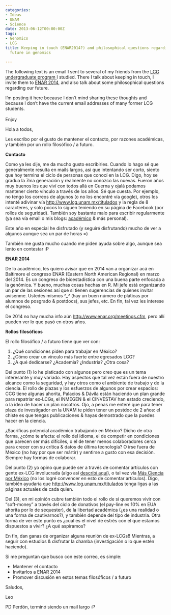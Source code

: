 ```yaml
---
categories:
- Ideas
- UNAM
- Science
date: 2013-06-12T00:00:00Z
tags:
- Genomics
- LCG
title: Keeping in touch (ENAR2014?) and philosophical questions regarding México's
  future in genomics

---
```


<p>The following text is an email I sent to several of my friends from the <a href="http://www.lcg.unam.mx/about">LCG undergraduate program </a>I studied. There I talk about keeping in touch, I invite them to <a href="http://www.enar.org/meetings.cfm">ENAR 2014</a>, and also talk about some philosophical questions regarding our future. </p>
<p>I&#8217;m posting it here because I don&#8217;t mind sharing these thoughts and because I don&#8217;t have the current email addresses of many former LCG students.<br/><br/>Enjoy</p>
<p><!--more--></p>
<p>Hola a todos,</p>

<p>Les escribo por el gusto de mantener el contacto, por razones académicas, y también por un rollo filosófico / a futuro.</p>

<p class="p2"></p>
<p><strong>Contacto</strong></p>

<p>Como ya les dije, me da mucho gusto escribirles. Cuando lo hago sé que generalmente resulta en mails largos, así que intentando ser corto, siento que hoy termina el ciclo de personas que conocí en la LCG. Digo, hoy se gradua la 7ma generación y realmente no conozco las nuevas. Fueron años muy buenos los que viví con todos allá en Cuerna y ojalá podamos mantener cierto vínculo a través de los años. Sé que cuesta. Por ejemplo, no tengo los correos de algunos (o no los encontré vía google), otros los intenté adivinar vía <a href="http://www.lcg.unam.mx/titulados"><span class="s1"><a href="http://www.lcg.unam.mx/titulados">http://www.lcg.unam.mx/titulados</a></span></a> y la regla de 8 caracteres, y solo pocos lo siguen teniendo en su página de Facebook (por rollos de seguridad). También soy bastante malo para escribir regularmente (ya sea vía email o mis blogs: <a href="http://fellgernon.tumblr.com/"><span class="s1">académico</span></a> &amp; <span class="s1">más personal</span>).</p>

<p>Este año en especial he disfrutado (y seguiré disfrutando) mucho de ver a algunos aunque sea un par de horas =)</p>

<p>También me gusta mucho cuando me piden ayuda sobre algo, aunque sea lento en contestar :P</p>

<p class="p2"></p>

<p><strong>ENAR 2014</strong></p>

<p>De lo académico, les quiero avisar que en 2014 van a organizar acá en Baltimore el congreso ENAR (Eastern North American Regional) en marzo del 2014. Es un congreso de bioestadística con una buena parte enfocada a la genómica. Y bueno, muchas cosas hechas en R. Mi jefe está organizando un par de las sesiones así que si tienen sugerencias de quienes invitar avísenme. Ustedes mismos ^_<em>^ </em>(hay un buen número de pláticas por alumnos de posgrado &amp; postdocs), sus jefes, etc. En fin, tal vez les interese el congreso.</p>

<p>De 2014 no hay mucha info aún <a href="http://www.enar.org/meetings.cfm"><span class="s1"><a href="http://www.enar.org/meetings.cfm">http://www.enar.org/meetings.cfm</a></span></a>, pero allí pueden ver lo que pasó en otros años.</p>

<p class="p2"></p>

<p><strong>Rollos filosóficos</strong></p>

<p>El rollo filosófico / a futuro tiene que ver con:</p>
<ol class="ol1"><li class="li1">¿Qué condiciones piden para trabajar en México?</li>
<li class="li1">¿Cómo crear un vínculo más fuerte entre egresados LCG?</li>
<li class="li1">¿A qué dedicarse? ¿Academia? ¿Industria? ¿Otra cosa?</li>
</ol><p>Del punto (1) lo he platicado con algunos pero creo que es un tema interesante y muy variado. Hay aspectos que tal vez están fuera de nuestro alcance como la seguridad, y hay otros como el ambiente de trabajo y de la ciencia. El rollo de plazas y los esfuerzos de algunos por crear espacios: CCG tiene algunas ahorita, Palacios &amp; Dávila están haciendo un plan grande para repatriar ex-LCGs, el INMEGEN &amp; el CINVESTAV han estado creciendo, o la idea de hacer un plan nosotros. Ojo, a penas me enteré que para tener plaza de investigador en la UNAM te piden tener un postdoc de 2 años: el chiste es que tengas publicaciones &amp; hayas demostrado que la puedes hacer en la ciencia.</p>

<p>¿Sacrificas potencial académico trabajando en México? Dicho de otra forma, ¿cómo te afecta: el rollo del idioma, el de competir en condiciones que parecen ser más difíciles, o el de tener menos colaboradores cerca para crecer con su crítica &amp; datos de última tecnología? O irse fuera de México (no hay por que ser mártir) y sentirse a gusto con esa decisión. Siempre hay formas de colaborar.</p>

<p>Del punto (2) yo opino que puede ser a través de comentar artículos con gente ex-LCG involucrada (algo así <a href="http://fellgernon.tumblr.com/post/45152484977/commenting-scientific-papers#.UbjBemTF1d8"><span class="s1">describí aquí</span></a>), o tal vez vía <a href="http://masciencia.org/"><span class="s1">Más Ciencia por México</span></a> (no los logré convencer en esto de comentar artículos). Digo, también ayudaría que <a href="http://www.lcg.unam.mx/titulados"><span class="s1"><a href="http://www.lcg.unam.mx/titulados">http://www.lcg.unam.mx/titulados</a></span></a> tenga ligas a las páginas actuales de cada quien.</p>

<p>Del (3), en mi opinión cubre también todo el rollo de si queremos vivir con &#8220;soft-money&#8221; a través del ciclo de donativos (el pay-line es 10% en EUA ahorita por lo de sequester), de la libertad académica (¿es una realidad o una forma de cautivarnos?), y también depende del tipo de industria. Otra forma de ver este punto es ¿cual es el nivel de estrés con el que estamos dispuestos a vivir? ¿A qué aspiramos? </p>

<p class="p2"></p>

<p class="p2"></p>
<p>En fin, dan ganas de organizar alguna reunión de ex-LCGs!! Mientras, a seguir con estudios &amp; disfrutar la chamba (investigación o lo que estén haciendo).</p>

<p class="p2"></p>

<p>Si me preguntan que busco con este correo, es simple:</p>
<ul class="ul1"><li class="li1">Mantener el contacto</li>
<li class="li1">Invitarlos a ENAR 2014</li>
<li class="li1">Promover discusión en estos temas filosóficos / a futuro</li>
</ul>
<p class="p2"></p>

<p>Saludos,</p>
<p>Leo</p>

<p>PD Perdón, terminó siendo un mail largo :P</p>
